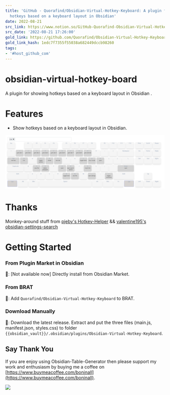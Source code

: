 ```yaml
---
title: 'GitHub - Quorafind/Obsidian-Virtual-Hotkey-Keyboard: A plugin for showing
  hotkeys based on a keyboard layout in Obsidian'
date: 2022-08-21
src_link: https://www.notion.so/GitHub-Quorafind-Obsidian-Virtual-Hotkey-Keyboard-A-plugin-for-showing-hotkeys-based-on-a-keyboar-642b2fc7727c4364bbaa17ce81ed8cfc
src_date: '2022-08-21 17:26:00'
gold_link: https://github.com/Quorafind/Obsidian-Virtual-Hotkey-Keyboard
gold_link_hash: 1edc7f7355f55038a682449dccb98260
tags:
- '#host_github_com'
---
```


obsidian-virtual-hotkey-board
=============================


A plugin for showing hotkeys based on a keyboard layout in Obsidian .


Features
========


* Show hotkeys based on a keyboard layout in Obsidian.


[![](https://raw.githubusercontent.com/Quorafind/Obsidian-Virtual-Hotkey-Keyboard/master/media/virtual-hotkey-board.png)](https://raw.githubusercontent.com/Quorafind/Obsidian-Virtual-Hotkey-Keyboard/master/media/virtual-hotkey-board.png)


Thanks
======


Monkey-around stuff from [pjeby's Hotkey-Helper](https://github.com/pjeby/hotkey-helper)
&& [valentine195's obsidian-settings-search](https://github.com/valentine195/obsidian-settings-search)


Getting Started
===============


### From Plugin Market in Obsidian


💜: [Not available now] Directly install from Obsidian Market.


### From BRAT


🚗: Add `Quorafind/Obsidian-Virtual-Hotkey-Keyboard` to BRAT.


### Download Manually


🚚: Download the latest release. Extract and put the three files (main.js, manifest.json, styles.css) to
folder `{{obsidian_vault}}/.obsidian/plugins/Obsidian-Virtual-Hotkey-Keyboard`.


Say Thank You
-------------


If you are enjoy using Obsidian-Table-Generator then please support my work and enthusiasm by buying me a coffee
on [https://www.buymeacoffee.com/boninall](https://www.buymeacoffee.com/boninall).


[![](https://camo.githubusercontent.com/4f14ae44a18f549610befa76f90619771fbc3a219d1e37537ae981191cb831b9/68747470733a2f2f696d672e6275796d6561636f666665652e636f6d2f627574746f6e2d6170692f3f746578743d427579206d65206120636f6666656526656d6f6a693d26736c75673d626f6e696e616c6c26627574746f6e5f636f6c6f75723d36343935454426666f6e745f636f6c6f75723d66666666666626666f6e745f66616d696c793d4c61746f266f75746c696e655f636f6c6f75723d30303030303026636f666665655f636f6c6f75723d464644443030)](https://www.buymeacoffee.com/boninall)